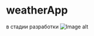 # weatherApp
в стадии разработки 
![Image alt](https://github.com/sherislam22/test_ios/raw/main/image.png)
